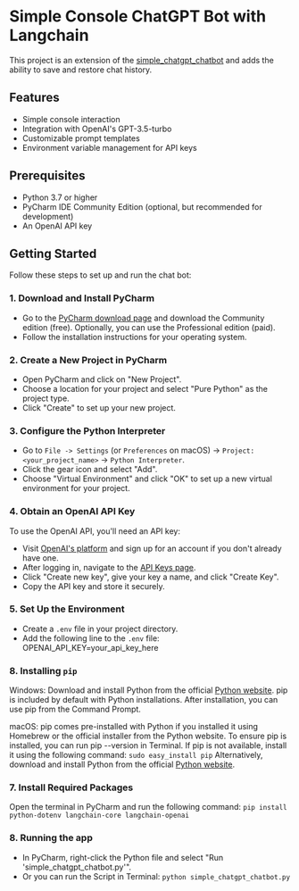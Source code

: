 # Simple Console ChatGPT Bot with Langchain

This project is an extension of the [simple_chatgpt_chatbot](https://github.com/petarjoncheski/chatgbt-chatbot-with-langchain/blob/main/simple_chatgbt_chatbot/simple_chatgbt_chatbot.py) and adds the ability to save and restore chat history.

## Features

- Simple console interaction
- Integration with OpenAI's GPT-3.5-turbo
- Customizable prompt templates
- Environment variable management for API keys

## Prerequisites

- Python 3.7 or higher
- PyCharm IDE Community Edition (optional, but recommended for development)
- An OpenAI API key

## Getting Started

Follow these steps to set up and run the chat bot:

### 1. Download and Install PyCharm

- Go to the [PyCharm download page](https://www.jetbrains.com/pycharm/download/) and download the Community edition (free). Optionally, you can use the Professional edition (paid).
- Follow the installation instructions for your operating system.

### 2. Create a New Project in PyCharm

- Open PyCharm and click on "New Project".
- Choose a location for your project and select "Pure Python" as the project type.
- Click "Create" to set up your new project.

### 3. Configure the Python Interpreter

- Go to `File -> Settings` (or `Preferences` on macOS) -> `Project: <your_project_name>` -> `Python Interpreter`.
- Click the gear icon and select "Add".
- Choose "Virtual Environment" and click "OK" to set up a new virtual environment for your project.

### 4. Obtain an OpenAI API Key

To use the OpenAI API, you'll need an API key:

- Visit [OpenAI's platform](https://platform.openai.com/signup) and sign up for an account if you don't already have one.
- After logging in, navigate to the [API Keys page](https://platform.openai.com/api-keys).
- Click "Create new key", give your key a name, and click "Create Key".
- Copy the API key and store it securely.

### 5. Set Up the Environment

- Create a `.env` file in your project directory.
- Add the following line to the `.env` file:
   OPENAI_API_KEY=your_api_key_here
   
### 8. Installing `pip`

Windows: Download and install Python from the official [Python website](https://www.python.org/downloads/). pip is included by default with Python installations. After installation, you can use pip from the Command Prompt.

macOS: pip comes pre-installed with Python if you installed it using Homebrew or the official installer from the Python website. To ensure pip is installed, you can run pip --version in Terminal. If pip is not available, install it using the following command:
    `sudo easy_install pip`
    Alternatively, download and install Python from the official [Python website](https://www.python.org/downloads/).


### 7. Install Required Packages

Open the terminal in PyCharm and run the following command:
`pip install python-dotenv langchain-core langchain-openai`

### 8. Running the app

- In PyCharm, right-click the Python file and select "Run 'simple_chatgpt_chatbot.py'".
- Or you can run the Script in Terminal: `python simple_chatgpt_chatbot.py`